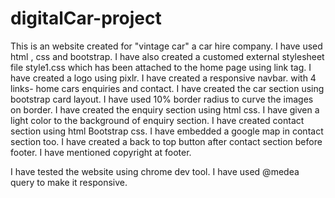 # digitalCar-project
This is an website created for "vintage car" a car hire company.
I have used html , css and bootstrap.
I have also created a customed  external stylesheet file style1.css which has been attached to the home page using link tag.
I have created a logo using pixlr.
I have created a responsive navbar. with 4 links- home cars enquiries and contact.
I have created the car section using bootstrap card layout.
I have used 10% border radius  to curve the images on border.
I have created the enquiry section using html css. 
I have given a light color to the background of enquiry section.
I have created contact section using html Bootstrap css.
I have embedded a google map in contact section too.
I have created a back to top button after contact section before footer.
I have mentioned copyright at footer.

I have tested the website using chrome dev tool. 
I have used @medea query to make it responsive.
